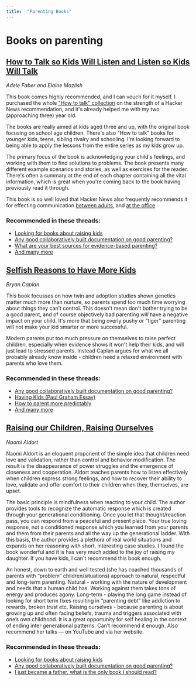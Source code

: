 ```yaml
---
title:  "Parenting Books"
---
```


# Books on parenting

## [How to Talk so Kids Will Listen and Listen so Kids Will Talk](https://amzn.to/3jqvfV3)

_Adele Faber and Elaine Mazlish_

This book comes highly recommended, and I can vouch for it myself. I purchased the whole ["How to talk" collection](https://amzn.to/3kvqSXR) on the strength of a Hacker News recommendation, and it's already helped me with my two (approaching three) year old.

The books are really aimed at kids aged three and up, with the original book focusing on school age children. There's also "How to talk" books for younger kids, teens, sibling rivalry and schooling. I'm looking forward to being able to apply the lessons from the entire series as my kids grow up.

The primary focus of the book is acknowledging your child's feelings, and working with them to find solutions to problems. The book presents many different example scenarios and stories, as well as exercises for the reader. There's often a summary at the end of each chapter containing all the vital information, which is great when you're coming back to the book having previously read it through.

This book is so well loved that Hacker News also frequently recommends it for effecting communication [between adults](https://news.ycombinator.com/item?id=27408120), and [at the office](https://news.ycombinator.com/item?id=18019703)

### Recommended in these threads:

 - [Looking for books about raising kids](https://news.ycombinator.com/item?id=18559644)
 - [Any good collaboratively built documentation on good parenting?](https://news.ycombinator.com/item?id=17023693)
 - [What are your best sources for evidence-based parenting?](https://news.ycombinator.com/item?id=21043214)
 - [And many more](https://hn.algolia.com/?dateRange=all&page=0&prefix=true&query=%22How%20to%20Talk%20so%20Kids%20Will%20Listen%22&sort=byPopularity&type=comment)


## [Selfish Reasons to Have More Kids](https://amzn.to/3DrIoVR)

_Bryan Caplan_

This book focusses on how twin and adoption studies shown genetics matter much more than nurture, so parents spend too much time worrying about things they can’t control. This doesn't mean don't bother trying to be a good parent, and of course objectively bad parenting _will_ have a negative impact on your child. It's more that being overly pushy or "tiger" parenting will not make your kid smarter or more successful.

Modern parents put too much pressure on themselves to raise perfect children, especially when evidence shows it won't help their kids, and will just lead to stressed parents. Instead Caplan argues for what we all probably already know inside - children need a relaxed environment with parents who love them.

### Recommended in these threads:

 - [Any good collaboratively built documentation on good parenting?](https://news.ycombinator.com/item?id=17023693)
 - [Having Kids (Paul Graham Essay)](https://news.ycombinator.com/item?id=21790396)
 - [How to parent more predictably](https://news.ycombinator.com/item?id=20173675)
 - [And many more](https://hn.algolia.com/?dateRange=all&page=0&prefix=true&query=%22Selfish%20Reasons%20to%20Have%20More%20Kids%22&sort=byPopularity&type=comment)



## [Raising our Children, Raising Ourselves](https://amzn.to/3sUvj2m)

_Naomi Aldort_

Naomi Aldort is an eloquent proponent of the simple idea that children need love and validation, rather than control and behavior modification. The result is the disappearance of power struggles and the emergence of closeness and cooperation. Aldort teaches parents how to listen effectively when children express strong feelings, and how to recover their ability to love, validate and offer comfort to their children when they, themselves, are upset.

The basic principle is mindfulness when reacting to your child. The author provides tools to recognize the automatic response which is created through your generational conditioning. Once you let that thought/reaction pass, you can respond from a peaceful and present place. Your true loving response, not a conditioned response which you learned from your parents and them from their parents and all the way up the generational ladder. With this basis, the author provides a plethora of real world situations and expands on her reasoning with short, interesting case studies. I found the book wonderful and it is has very much added to the joy of raising my daughter. If you have kids, I can't recommend this book enough.

An honest, down to earth and well tested (she has coached thousands of parents with “problem” children/situations) approach to natural, respectful and long-term parenting.
Natural - working with the nature of development and needs that a human child has. Working against them takes tons of energy and produces agony.
Long-term - playing the long game instead of looking for short term fixes resulting in “parenting debt” like addiction to rewards, broken trust etc.
Raising ourselves - because parenting is about growing up and often facing beliefs, trauma and triggers associated with one’s own childhood. It is a great opportunity for self healing in the context of ending inter generational patterns.
Can’t recommend it enough. Also recommend her talks — on YouTube and via her website.

### Recommended in these threads:

 - [Looking for books about raising kids](https://news.ycombinator.com/item?id=18559644)
 - [Any good collaboratively built documentation on good parenting?](https://news.ycombinator.com/item?id=17023693)
 - [I just became a father, what is the only book I should read?](https://news.ycombinator.com/item?id=25377683)